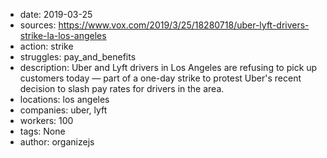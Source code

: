 - date: 2019-03-25
- sources: https://www.vox.com/2019/3/25/18280718/uber-lyft-drivers-strike-la-los-angeles
- action: strike
- struggles: pay_and_benefits
- description: Uber and Lyft drivers in Los Angeles are refusing to pick up customers today — part of a one-day strike to protest Uber's recent decision to slash pay rates for drivers in the area.
- locations: los angeles
- companies: uber, lyft
- workers: 100
- tags: None
- author: organizejs
